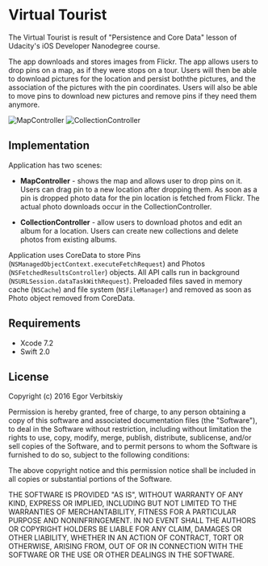 # Virtual Tourist

The Virtual Tourist is result of "Persistence and Core Data" lesson of Udacity's iOS Developer Nanodegree course.

The app downloads and stores images from Flickr. The app allows users to drop pins on a map, as if they were stops on a tour. 
Users will then be able to download pictures for the location and persist boththe pictures, and the association of 
the pictures with the pin coordinates. Users will also be able to move pins to download new pictures and remove pins if
they need them anymore.

![MapController](https://raw.githubusercontent.com/egorio/udacity-virtual-tourist/master/Screenshots/map-controller.png)
![CollectionController](https://raw.githubusercontent.com/egorio/udacity-virtual-tourist/master/Screenshots/collection-controller.png)

## Implementation

Application has two scenes:

- **MapController** - shows the map and allows user to drop pins on it. Users can drag pin to a new location after dropping 
  them. As soon as a pin is dropped photo data for the pin location is fetched from Flickr. The actual photo downloads occur 
  in the CollectionController.

- **CollectionController** - allow users to download photos and edit an album for a location. Users can create new collections
  and delete photos from existing albums.

Application uses CoreData to store Pins (`NSManagedObjectContext.executeFetchRequest`) and Photos 
(`NSFetchedResultsController`) objects. All API calls run in background (`NSURLSession.dataTaskWithRequest`).
Preloaded files saved in memory cache (`NSCache`) and file system (`NSFileManager`) and removed as soon as Photo object 
removed from CoreData.



## Requirements

 - Xcode 7.2
 - Swift 2.0

## License

Copyright (c) 2016 Egor Verbitskiy

Permission is hereby granted, free of charge, to any person obtaining a copy of this software and associated documentation files (the "Software"), to deal in the Software without restriction, including without limitation the rights to use, copy, modify, merge, publish, distribute, sublicense, and/or sell copies of the Software, and to permit persons to whom the Software is furnished to do so, subject to the following conditions:

The above copyright notice and this permission notice shall be included in all copies or substantial portions of the Software.

THE SOFTWARE IS PROVIDED "AS IS", WITHOUT WARRANTY OF ANY KIND, EXPRESS OR IMPLIED, INCLUDING BUT NOT LIMITED TO THE WARRANTIES OF MERCHANTABILITY, FITNESS FOR A PARTICULAR PURPOSE AND NONINFRINGEMENT. IN NO EVENT SHALL THE AUTHORS OR COPYRIGHT HOLDERS BE LIABLE FOR ANY CLAIM, DAMAGES OR OTHER LIABILITY, WHETHER IN AN ACTION OF CONTRACT, TORT OR OTHERWISE, ARISING FROM, OUT OF OR IN CONNECTION WITH THE SOFTWARE OR THE USE OR OTHER DEALINGS IN THE SOFTWARE.
